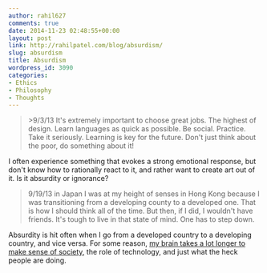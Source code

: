 ```yaml
---
author: rahil627
comments: true
date: 2014-11-23 02:48:55+00:00
layout: post
link: http://rahilpatel.com/blog/absurdism/
slug: absurdism
title: Absurdism
wordpress_id: 3090
categories:
- Ethics
- Philosophy
- Thoughts
---
```


<blockquote>>9/3/13
It's extremely important to choose great jobs. The highest of design. Learn languages as quick as possible. Be social. Practice. Take it seriously. Learning is key for the future. Don't just think about the poor, do something about it!</blockquote>



I often experience something that evokes a strong emotional response, but don't know how to rationally react to it, and rather want to create art out of it. Is it absurdity or ignorance?



<blockquote>9/19/13 in Japan
I was at my height of senses in Hong Kong because I was transitioning from a developing county to a developed one. That is how I should think all of the time. But then, if I did, I wouldn't have friends. It's tough to live in that state of mind. One has to step down. </blockquote>



Absurdity is hit often when I go from a developed country to a developing country, and vice versa. For some reason, [my brain takes a lot longer to make sense of society](http://www.rahilpatel.com/blog/adaptation), the role of technology, and just what the heck people are doing.

